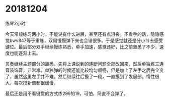 # 20181204

练琴2小时

今天常规练习两小时，不能说有什么进展，甚至还有点沮丧。不看手的话，隐隐感觉bwv847等于重练，双周慢慢弹下来也会错很多。于是感觉就还是分小节去感受键位。最后部分双手继续慢练熟悉，单手加速，感觉还好，比之前熟悉了不少，速度也能逐渐上去。

贝奏继续主题部分的熟悉，先将上课说到的连断问题全部改回来，然后单独练三连音装饰音，非常难。单独弹的时候还能比较均匀顺畅，但是加上了左手之后完全变了，虽然这里左手并不难。然后继续往后摸了一段，一直摸到了发展部。惰性很大，每次摸新谱都很缓慢。

最后还是用不看键盘的方式练299的19，可怕，简直不会弹了。
